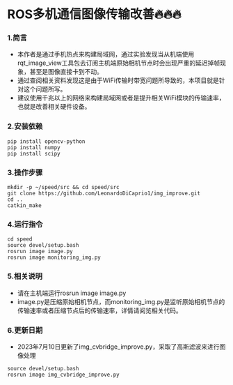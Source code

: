 # ROS多机通信图像传输改善:fire::fire::fire:
### 1.简言
- 本作者是通过手机热点来构建局域网，通过实验发现当从机端使用rqt_image_view工具包去订阅主机端原始相机节点时会出现严重的延迟掉帧现象，甚至是图像直接卡到不动。
- 通过查阅相关资料发现这是由于WiFi传输时带宽问题所导致的，本项目就是针对这个问题所写。
- 建议使用千兆以上的网络来构建局域网或者是提升相关WiFi模块的传输速率，也就是改善相关硬件设备。
### 2.安装依赖
```
pip install opencv-python
pip install numpy
pip install scipy
```
### 3.操作步骤
```
mkdir -p ~/speed/src && cd speed/src
git clone https://github.com/LeonardoDiCaprio1/img_improve.git
cd ..
catkin_make
```
### 4.运行指令
```
cd speed 
source devel/setup.bash
rosrun image image.py
rosrun image monitoring_img.py
```
### 5.相关说明
- 请在主机端运行rosrun image image.py
- image.py是压缩原始相机节点，而monitoring_img.py是监听原始相机节点的传输速率或者压缩节点后的传输速率，详情请阅览相关代码。
### 6.更新日期
- 2023年7月10日更新了img_cvbridge_improve.py，采取了高斯滤波来进行图像处理
```
source devel/setup.bash
rosrun image img_cvbridge_improve.py
```
